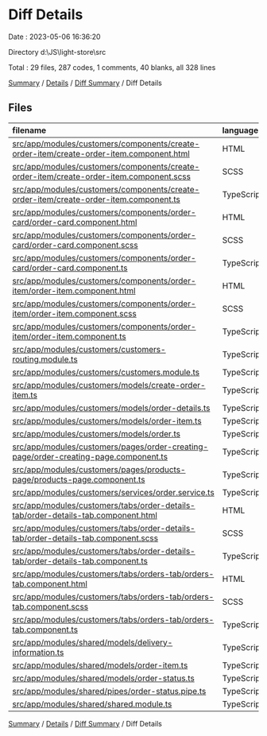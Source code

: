 # Diff Details

Date : 2023-05-06 16:36:20

Directory d:\\JS\\light-store\\src

Total : 29 files,  287 codes, 1 comments, 40 blanks, all 328 lines

[Summary](results.md) / [Details](details.md) / [Diff Summary](diff.md) / Diff Details

## Files
| filename | language | code | comment | blank | total |
| :--- | :--- | ---: | ---: | ---: | ---: |
| [src/app/modules/customers/components/create-order-item/create-order-item.component.html](/src/app/modules/customers/components/create-order-item/create-order-item.component.html) | HTML | 30 | 0 | 1 | 31 |
| [src/app/modules/customers/components/create-order-item/create-order-item.component.scss](/src/app/modules/customers/components/create-order-item/create-order-item.component.scss) | SCSS | 45 | 0 | 10 | 55 |
| [src/app/modules/customers/components/create-order-item/create-order-item.component.ts](/src/app/modules/customers/components/create-order-item/create-order-item.component.ts) | TypeScript | 22 | 0 | 4 | 26 |
| [src/app/modules/customers/components/order-card/order-card.component.html](/src/app/modules/customers/components/order-card/order-card.component.html) | HTML | 7 | 0 | 1 | 8 |
| [src/app/modules/customers/components/order-card/order-card.component.scss](/src/app/modules/customers/components/order-card/order-card.component.scss) | SCSS | 10 | 0 | 2 | 12 |
| [src/app/modules/customers/components/order-card/order-card.component.ts](/src/app/modules/customers/components/order-card/order-card.component.ts) | TypeScript | 14 | 0 | 3 | 17 |
| [src/app/modules/customers/components/order-item/order-item.component.html](/src/app/modules/customers/components/order-item/order-item.component.html) | HTML | -18 | 0 | 0 | -18 |
| [src/app/modules/customers/components/order-item/order-item.component.scss](/src/app/modules/customers/components/order-item/order-item.component.scss) | SCSS | -6 | 0 | -2 | -8 |
| [src/app/modules/customers/components/order-item/order-item.component.ts](/src/app/modules/customers/components/order-item/order-item.component.ts) | TypeScript | -12 | 0 | -2 | -14 |
| [src/app/modules/customers/customers-routing.module.ts](/src/app/modules/customers/customers-routing.module.ts) | TypeScript | 2 | 0 | 0 | 2 |
| [src/app/modules/customers/customers.module.ts](/src/app/modules/customers/customers.module.ts) | TypeScript | 8 | 0 | 0 | 8 |
| [src/app/modules/customers/models/create-order-item.ts](/src/app/modules/customers/models/create-order-item.ts) | TypeScript | 8 | 0 | 2 | 10 |
| [src/app/modules/customers/models/order-details.ts](/src/app/modules/customers/models/order-details.ts) | TypeScript | 11 | 0 | 2 | 13 |
| [src/app/modules/customers/models/order-item.ts](/src/app/modules/customers/models/order-item.ts) | TypeScript | -12 | 0 | -3 | -15 |
| [src/app/modules/customers/models/order.ts](/src/app/modules/customers/models/order.ts) | TypeScript | 10 | 0 | 2 | 12 |
| [src/app/modules/customers/pages/order-creating-page/order-creating-page.component.ts](/src/app/modules/customers/pages/order-creating-page/order-creating-page.component.ts) | TypeScript | 1 | 0 | 0 | 1 |
| [src/app/modules/customers/pages/products-page/products-page.component.ts](/src/app/modules/customers/pages/products-page/products-page.component.ts) | TypeScript | 0 | 1 | -1 | 0 |
| [src/app/modules/customers/services/order.service.ts](/src/app/modules/customers/services/order.service.ts) | TypeScript | 12 | 0 | 2 | 14 |
| [src/app/modules/customers/tabs/order-details-tab/order-details-tab.component.html](/src/app/modules/customers/tabs/order-details-tab/order-details-tab.component.html) | HTML | 22 | 0 | 2 | 24 |
| [src/app/modules/customers/tabs/order-details-tab/order-details-tab.component.scss](/src/app/modules/customers/tabs/order-details-tab/order-details-tab.component.scss) | SCSS | 33 | 0 | 2 | 35 |
| [src/app/modules/customers/tabs/order-details-tab/order-details-tab.component.ts](/src/app/modules/customers/tabs/order-details-tab/order-details-tab.component.ts) | TypeScript | 31 | 0 | 7 | 38 |
| [src/app/modules/customers/tabs/orders-tab/orders-tab.component.html](/src/app/modules/customers/tabs/orders-tab/orders-tab.component.html) | HTML | 7 | 0 | 0 | 7 |
| [src/app/modules/customers/tabs/orders-tab/orders-tab.component.scss](/src/app/modules/customers/tabs/orders-tab/orders-tab.component.scss) | SCSS | 3 | 0 | 0 | 3 |
| [src/app/modules/customers/tabs/orders-tab/orders-tab.component.ts](/src/app/modules/customers/tabs/orders-tab/orders-tab.component.ts) | TypeScript | 20 | 0 | 2 | 22 |
| [src/app/modules/shared/models/delivery-information.ts](/src/app/modules/shared/models/delivery-information.ts) | TypeScript | 2 | 0 | 2 | 4 |
| [src/app/modules/shared/models/order-item.ts](/src/app/modules/shared/models/order-item.ts) | TypeScript | 7 | 0 | 1 | 8 |
| [src/app/modules/shared/models/order-status.ts](/src/app/modules/shared/models/order-status.ts) | TypeScript | 6 | 0 | 1 | 7 |
| [src/app/modules/shared/pipes/order-status.pipe.ts](/src/app/modules/shared/pipes/order-status.pipe.ts) | TypeScript | 21 | 0 | 2 | 23 |
| [src/app/modules/shared/shared.module.ts](/src/app/modules/shared/shared.module.ts) | TypeScript | 3 | 0 | 0 | 3 |

[Summary](results.md) / [Details](details.md) / [Diff Summary](diff.md) / Diff Details